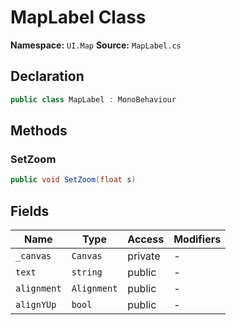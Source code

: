 # MapLabel Class

**Namespace:** `UI.Map`
**Source:** `MapLabel.cs`

## Declaration

```csharp
public class MapLabel : MonoBehaviour
```

## Methods

### SetZoom

```csharp
public void SetZoom(float s)
```

## Fields

| Name | Type | Access | Modifiers |
|------|------|--------|-----------|
| `_canvas` | `Canvas` | private | - |
| `text` | `string` | public | - |
| `alignment` | `Alignment` | public | - |
| `alignYUp` | `bool` | public | - |

